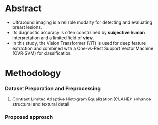 # Abstract
+ Ultrasound imaging is a reliable modality for detecting and evaluating breast lesions.
+ Its diagnostic accuracy is often constrained by **subjective human** interpretation and a limited field of **view**.
+ In this study, the Vision Transformer (ViT) is used for deep feature extraction and combined with a One-vs-Rest Support Vector Machine (OVR-SVM) for classification.

# Methodology
### Dataset Preparation and Preprocessing
1. Contrast Limited Adaptive Histogram Equalization (CLAHE): enhance structural and textural detail

### Proposed approach